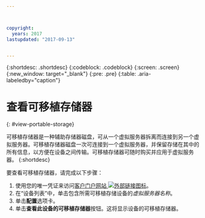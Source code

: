 ```yaml
---



copyright:
  years: 2017
lastupdated: "2017-09-13"


---
```


{:shortdesc: .shortdesc}
{:codeblock: .codeblock}
{:screen: .screen}
{:new_window: target="_blank"}
{:pre: .pre}
{:table: .aria-labeledby="caption"}


# 查看可移植存储器  
{: #view-portable-storage}

 可移植存储器是一种辅助存储器磁盘，可从一个虚拟服务器拆离而连接到另一个虚拟服务器。可移植存储器磁盘一次可连接到一个虚拟服务器，并保留存储在其中的所有信息，以方便在设备之间传输。可移植存储器可随时购买并应用于虚拟服务器。
{:shortdesc}

要查看可移植存储器，请完成以下步骤：

1. 使用您的唯一凭证来访问[客户门户网站 ![外部链接图标](../../icons/launch-glyph.svg "外部链接图标")](https://control.softlayer.com/)。
2. 在“设备列表”中，单击包含所需可移植存储设备的*虚拟服务器名称*。
3. 单击**配置**选项卡。
4. 单击**查看此设备的可移植存储器**按钮。这将显示设备的可移植存储器。


